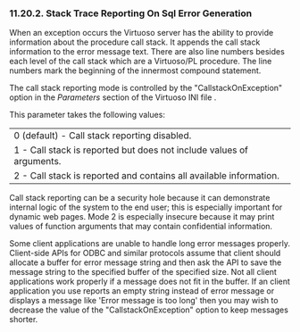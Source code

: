 <div>

<div>

<div>

<div>

### 11.20.2. Stack Trace Reporting On Sql Error Generation

</div>

</div>

</div>

When an exception occurs the Virtuoso server has the ability to provide
information about the procedure call stack. It appends the call stack
information to the error message text. There are also line numbers
besides each level of the call stack which are a Virtuoso/PL procedure.
The line numbers mark the beginning of the innermost compound statement.

The call stack reporting mode is controlled by the
"CallstackOnException" option in the
<span class="emphasis">*Parameters*</span> section of the Virtuoso INI
file .

This parameter takes the following values:

|                                                                      |
|----------------------------------------------------------------------|
| 0 (default) - Call stack reporting disabled.                         |
| 1 - Call stack is reported but does not include values of arguments. |
| 2 - Call stack is reported and contains all available information.   |

Call stack reporting can be a security hole because it can demonstrate
internal logic of the system to the end user; this is especially
important for dynamic web pages. Mode 2 is especially insecure because
it may print values of function arguments that may contain confidential
information.

Some client applications are unable to handle long error messages
properly. Client-side APIs for ODBC and similar protocols assume that
client should allocate a buffer for error message string and then ask
the API to save the message string to the specified buffer of the
specified size. Not all client applications work properly if a message
does not fit in the buffer. If an client application you use reports an
empty string instead of error message or displays a message like 'Error
message is too long' then you may wish to decrease the value of the
"CallstackOnException" option to keep messages shorter.

</div>
